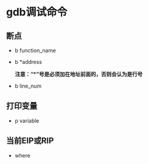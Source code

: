 # gdb调试命令

## 断点

- b function_name

- b *address

  **注意：“*”号是必须加在地址前面的，否则会认为是行号**

- b line_num





## 打印变量

- p variable



## 当前EIP或RIP

- where



